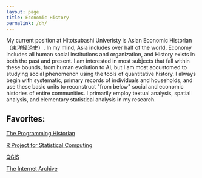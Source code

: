 ```yaml
---
layout: page
title: Economic History
permalink: /dh/
---
```


My current position at Hitotsubashi Univeristy is Asian Economic Historian （東洋経済史）. In my mind, Asia includes over half of the world, Economy includes all human social institutions and organization, and History exists in both the past and present. I am interested in most subjects that fall within these bounds, from human evolution to AI, but I am most accustomed to studying social phenomenon using the tools of quantitative history. I always begin with systematic, primary records of individuals and households, and use these basic units to reconstruct "from below" social and economic histories of entire communities. I primarily employ textual analysis, spatial analysis, and elementary statistical analysis in my research.

## Favorites:

[The Programming Historian][1]

[R Project for Statistical Computing][2]

[QGIS][3]

[The Internet Archive][4]

[1]: http://programminghistorian.org/

[2]: https://www.r-project.org/

[3]: http://www.qgis.org/

[4]: https://archive.org/
